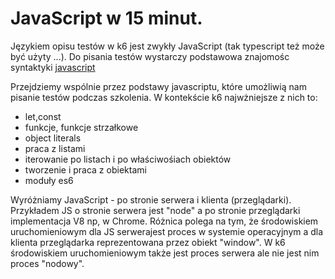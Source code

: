 # JavaScript w 15 minut.

Językiem opisu testów w k6 jest zwykły JavaScript (tak typescript też może być użyty ...). Do pisania testów wystarczy podstawowa znajomośc syntaktyki [javascript](https://learnxinyminutes.com/)

Przejdziemy wspólnie przez podstawy javascriptu, które umożliwią nam pisanie testów podczas szkolenia. W kontekście k6 najwżniejsze z nich to:

- let,const
- funkcje, funkcje strzałkowe
- object literals
- praca z listami
- iterowanie po listach i po właściwośiach obiektów
- tworzenie i praca z obiektami
- moduły es6

Wyróżniamy JavaScript - po stronie serwera i klienta (przeglądarki). Przykładem JS o stronie serwera jest "node" a po stronie przeglądarki implementacja V8 np, w Chrome. Różnica polega na tym, że środowiskiem uruchomieniowym dla JS serwerajest proces w systemie operacyjnym a dla klienta przeglądarka reprezentowana przez obiekt "window". W k6 środowiskiem uruchomieniowym także jest proces serwera ale nie jest nim proces "nodowy".
